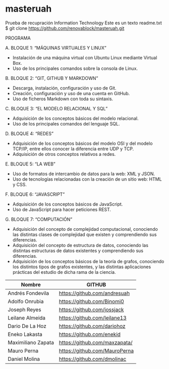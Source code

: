 # masteruah
Prueba de recupración Information Technology
Este es un texto readme.txt 
$ git clone https://github.com/renovablock/masteruah.git

PROGRAMA

A. BLOQUE 1: “MÁQUINAS VIRTUALES Y LINUX”
- Instalación de una máquina virtual con Ubuntu Linux mediante Virtual Box.
- Uso de los principales comandos sobre la consola de Linux.

B. BLOQUE 2: “GIT, GITHUB Y MARKDOWN”
- Descarga, instalación, configuración y uso de Git.
- Creación, configuración y uso de una cuenta en GitHub.
- Uso de ficheros Markdown con toda su sintaxis.

C. BLOQUE 3: “EL MODELO RELACIONAL Y SQL”
- Adquisición de los conceptos básicos del modelo relacional.
- Uso de los principales comandos del lenguaje SQL.

D. BLOQUE 4: “REDES”
- Adquisición de los conceptos básicos del modelo OSI y del modelo TCP/IP, entre ellos conocer la diferencia entre UDP y TCP.
- Adquisición de otros conceptos relativos a redes.

E. BLOQUE 5: “LA WEB”
- Uso de formatos de intercambio de datos para la web: XML y JSON.
- Uso de tecnologías relacionadas con la creación de un sitio web: HTML y CSS.

F. BLOQUE 6: “JAVASCRIPT”
- Adquisición de los conceptos básicos de JavaScript.
- Uso de JavaScript para hacer peticiones REST.

G. BLOQUE 7: “COMPUTACIÓN”
- Adquisición del concepto de complejidad computacional, conociendo las distintas clases de complejidad que existen y comprendiendo sus diferencias.
- Adquisición del concepto de estructura de datos, conociendo las distintas estructuras de datos existentes y comprendiendo sus diferencias.
- Adquisición de los conceptos básicos de la teoría de grafos, conociendo los distintos tipos de grafos existentes, y las distintas aplicaciones prácticas del estudio de dicha rama de la ciencia.



| Nombre             | GITHUB                        |
|--------------------|-------------------------------|
| Andrés Fondevila   | https://github.com/andresuah  |
| Adolfo Onrubia     | https://github.com/Binomi0    |
| Joseph Reyes       | https://github.com/jossjack   |
| Leilane Almeida    | https://github.com/leilane13  |
| Dario De La Hoz    | https://github.com/dariohoz   |
| Eneko Lakasta      | https://github.com/enekid     |
| Maximiliano Zapata | https://github.com/maxzapata/ |
| Mauro Perna        | https://github.com/MauroPerna |
| Daniel Molina      | https://github.com/dmolinac   |

